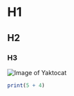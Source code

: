 # H1
## H2
### H3
![Image of Yaktocat](https://octodex.github.com/images/yaktocat.png)
``` R
print(5 + 4)
```
